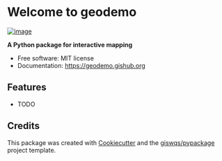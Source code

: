 # Welcome to geodemo


[![image](https://img.shields.io/pypi/v/geodemo.svg)](https://pypi.python.org/pypi/geodemo)


**A Python package for interactive mapping**


-   Free software: MIT license
-   Documentation: <https://geodemo.gishub.org>
    

## Features

-   TODO

## Credits

This package was created with [Cookiecutter](https://github.com/cookiecutter/cookiecutter) and the [giswqs/pypackage](https://github.com/giswqs/pypackage) project template.
